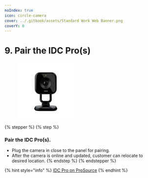 ```yaml
---
noIndex: true
icon: circle-camera
cover: ../.gitbook/assets/Standard Work Web Banner.png
coverY: 0
---
```


# 9. Pair the IDC Pro(s)

<div align="left"><figure><img src="../.gitbook/assets/web_use-IDCP.jpg" alt="" width="188"><figcaption></figcaption></figure></div>

{% stepper %}
{% step %}
### Pair the IDC Pro(s).

* Plug the camera in close to the panel for pairing.
* After the camera is online and updated, customer can relocate to desired location.
{% endstep %}
{% endstepper %}

{% hint style="info" %}
[IDC Pro on ProSource](https://prosource.vivint.com/indoor-camera-pro/)
{% endhint %}

